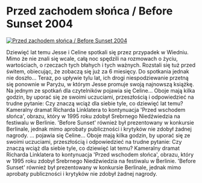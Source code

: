 Przed zachodem słońca / Before Sunset 2004 
=============
[![Przed zachodem słońca / Before Sunset 2004 ](http://vidos.pl/images/player.gif)](http://vidos.pl/przed-zachodem-slonca-before-sunset-2004)

 Dziewięć lat temu Jesse i Celine spotkali się przez przypadek w Wiedniu. Mimo że nie znali się wcale, całą noc spędzili na rozmowach o życiu, wartościach, o rzeczach tych błahych i tych ważnych. Rozstali się tuż przed świtem, obiecując, że zobaczą się już za 6 miesięcy. Do spotkania jednak nie doszło... Teraz, po upływie tylu lat, ich drogi niespodziewanie przetną się ponownie w Paryżu, w którym Jesse promuje swoją najnowszą książkę. Na jednym ze spotkań dla czytelników pojawia się Celine... Oboje mają kilka godzin, by uporać się ze swoimi uczuciami, przeszłością i odpowiedzieć na trudne pytanie: Czy znaczą wciąż dla siebie tyle, co dziewięć lat temu? Kameralny dramat Richarda Linklatera to kontynuacja 'Przed wschodem słońca', obrazu, który w 1995 roku zdobył Srebrnego Niedźwiedzia na festiwalu w Berlinie. 'Before Sunset' również był prezentowany w konkursie Berlinale, jednak mimo aprobaty publiczności i krytyków nie zdobył żadnej nagrody.   ... pojawia się Celine... Oboje mają kilka godzin, by uporać się ze swoimi uczuciami, przeszłością i odpowiedzieć na trudne pytanie: Czy znaczą wciąż dla siebie tyle, co dziewięć lat temu? Kameralny dramat Richarda Linklatera to kontynuacja 'Przed wschodem słońca', obrazu, który w 1995 roku zdobył Srebrnego Niedźwiedzia na festiwalu w Berlinie. 'Before Sunset' również był prezentowany w konkursie Berlinale, jednak mimo aprobaty publiczności i krytyków nie zdobył żadnej nagrody.
